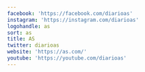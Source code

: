 ```yaml
---
facebook: 'https://facebook.com/diarioas'
instagram: 'https://instagram.com/diarioas'
logohandle: as
sort: as
title: AS
twitter: diarioas
website: 'https://as.com/'
youtube: 'https://youtube.com/diarioas'
---
```


